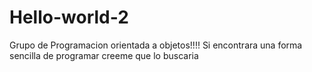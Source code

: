# Hello-world-2
Grupo de Programacion orientada a objetos!!!!
Si encontrara una forma sencilla de programar creeme que lo buscaria
